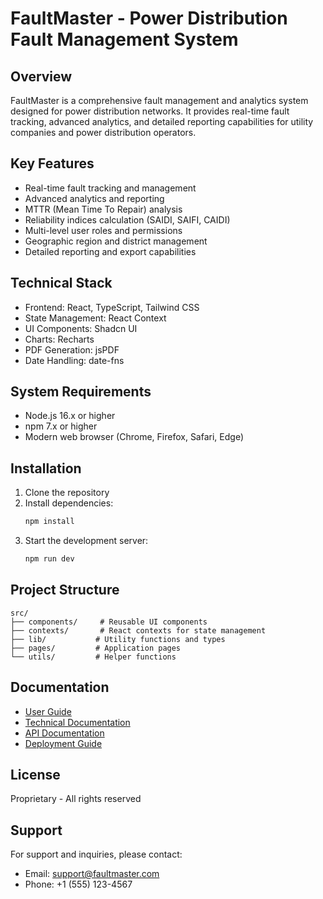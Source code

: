 # FaultMaster - Power Distribution Fault Management System

## Overview
FaultMaster is a comprehensive fault management and analytics system designed for power distribution networks. It provides real-time fault tracking, advanced analytics, and detailed reporting capabilities for utility companies and power distribution operators.

## Key Features
- Real-time fault tracking and management
- Advanced analytics and reporting
- MTTR (Mean Time To Repair) analysis
- Reliability indices calculation (SAIDI, SAIFI, CAIDI)
- Multi-level user roles and permissions
- Geographic region and district management
- Detailed reporting and export capabilities

## Technical Stack
- Frontend: React, TypeScript, Tailwind CSS
- State Management: React Context
- UI Components: Shadcn UI
- Charts: Recharts
- PDF Generation: jsPDF
- Date Handling: date-fns

## System Requirements
- Node.js 16.x or higher
- npm 7.x or higher
- Modern web browser (Chrome, Firefox, Safari, Edge)

## Installation
1. Clone the repository
2. Install dependencies:
   ```bash
   npm install
   ```
3. Start the development server:
   ```bash
   npm run dev
   ```

## Project Structure
```
src/
├── components/     # Reusable UI components
├── contexts/       # React contexts for state management
├── lib/           # Utility functions and types
├── pages/         # Application pages
└── utils/         # Helper functions
```

## Documentation
- [User Guide](docs/user-guide.md)
- [Technical Documentation](docs/technical.md)
- [API Documentation](docs/api.md)
- [Deployment Guide](docs/deployment.md)

## License
Proprietary - All rights reserved

## Support
For support and inquiries, please contact:
- Email: support@faultmaster.com
- Phone: +1 (555) 123-4567
